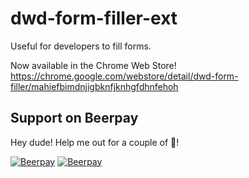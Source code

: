 dwd-form-filler-ext
=============================

Useful for developers to fill forms.

Now available in the Chrome Web Store!
https://chrome.google.com/webstore/detail/dwd-form-filler/mahiefbimdnjigbknfjknhgfdhnfehoh

## Support on Beerpay
Hey dude! Help me out for a couple of :beers:!

[![Beerpay](https://beerpay.io/deadbeef404/dwd-form-filler-ext/badge.svg?style=beer-square)](https://beerpay.io/deadbeef404/dwd-form-filler-ext)  [![Beerpay](https://beerpay.io/deadbeef404/dwd-form-filler-ext/make-wish.svg?style=flat-square)](https://beerpay.io/deadbeef404/dwd-form-filler-ext?focus=wish)